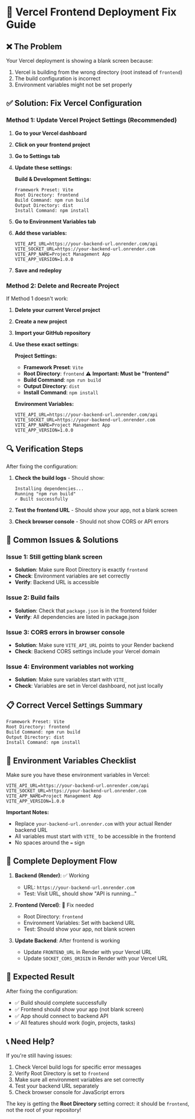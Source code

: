# 🔧 Vercel Frontend Deployment Fix Guide

## ❌ **The Problem**

Your Vercel deployment is showing a blank screen because:
1. Vercel is building from the wrong directory (root instead of `frontend`)
2. The build configuration is incorrect
3. Environment variables might not be set properly

## ✅ **Solution: Fix Vercel Configuration**

### **Method 1: Update Vercel Project Settings (Recommended)**

1. **Go to your Vercel dashboard**
2. **Click on your frontend project**
3. **Go to Settings tab**
4. **Update these settings:**

   **Build & Development Settings:**
   ```
   Framework Preset: Vite
   Root Directory: frontend
   Build Command: npm run build
   Output Directory: dist
   Install Command: npm install
   ```

5. **Go to Environment Variables tab**
6. **Add these variables:**
   ```
   VITE_API_URL=https://your-backend-url.onrender.com/api
   VITE_SOCKET_URL=https://your-backend-url.onrender.com
   VITE_APP_NAME=Project Management App
   VITE_APP_VERSION=1.0.0
   ```

7. **Save and redeploy**

### **Method 2: Delete and Recreate Project**

If Method 1 doesn't work:

1. **Delete your current Vercel project**
2. **Create a new project**
3. **Import your GitHub repository**
4. **Use these exact settings:**

   **Project Settings:**
   - **Framework Preset**: `Vite`
   - **Root Directory**: `frontend` ⚠️ **Important: Must be "frontend"**
   - **Build Command**: `npm run build`
   - **Output Directory**: `dist`
   - **Install Command**: `npm install`

   **Environment Variables:**
   ```
   VITE_API_URL=https://your-backend-url.onrender.com/api
   VITE_SOCKET_URL=https://your-backend-url.onrender.com
   VITE_APP_NAME=Project Management App
   VITE_APP_VERSION=1.0.0
   ```

## 🔍 **Verification Steps**

After fixing the configuration:

1. **Check the build logs** - Should show:
   ```
   Installing dependencies...
   Running "npm run build"
   ✓ Built successfully
   ```

2. **Test the frontend URL** - Should show your app, not a blank screen

3. **Check browser console** - Should not show CORS or API errors

## 🚨 **Common Issues & Solutions**

### **Issue 1: Still getting blank screen**
- **Solution**: Make sure Root Directory is exactly `frontend`
- **Check**: Environment variables are set correctly
- **Verify**: Backend URL is accessible

### **Issue 2: Build fails**
- **Solution**: Check that `package.json` is in the frontend folder
- **Verify**: All dependencies are listed in package.json

### **Issue 3: CORS errors in browser console**
- **Solution**: Make sure `VITE_API_URL` points to your Render backend
- **Check**: Backend CORS settings include your Vercel domain

### **Issue 4: Environment variables not working**
- **Solution**: Make sure variables start with `VITE_`
- **Check**: Variables are set in Vercel dashboard, not just locally

## 📋 **Correct Vercel Settings Summary**

```
Framework Preset: Vite
Root Directory: frontend
Build Command: npm run build
Output Directory: dist
Install Command: npm install
```

## 🎯 **Environment Variables Checklist**

Make sure you have these environment variables in Vercel:

```
VITE_API_URL=https://your-backend-url.onrender.com/api
VITE_SOCKET_URL=https://your-backend-url.onrender.com
VITE_APP_NAME=Project Management App
VITE_APP_VERSION=1.0.0
```

**Important Notes:**
- Replace `your-backend-url.onrender.com` with your actual Render backend URL
- All variables must start with `VITE_` to be accessible in the frontend
- No spaces around the `=` sign

## 🔗 **Complete Deployment Flow**

1. **Backend (Render)**: ✅ Working
   - URL: `https://your-backend-url.onrender.com`
   - Test: Visit URL, should show "API is running..."

2. **Frontend (Vercel)**: 🔧 Fix needed
   - Root Directory: `frontend`
   - Environment Variables: Set with backend URL
   - Test: Should show your app, not blank screen

3. **Update Backend**: After frontend is working
   - Update `FRONTEND_URL` in Render with your Vercel URL
   - Update `SOCKET_CORS_ORIGIN` in Render with your Vercel URL

## 🎉 **Expected Result**

After fixing the configuration:
- ✅ Build should complete successfully
- ✅ Frontend should show your app (not blank screen)
- ✅ App should connect to backend API
- ✅ All features should work (login, projects, tasks)

## 📞 **Need Help?**

If you're still having issues:
1. Check Vercel build logs for specific error messages
2. Verify Root Directory is set to `frontend`
3. Make sure all environment variables are set correctly
4. Test your backend URL separately
5. Check browser console for JavaScript errors

The key is getting the **Root Directory** setting correct: it should be `frontend`, not the root of your repository!
